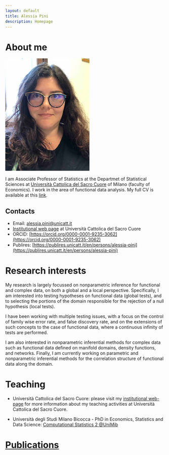 ```yaml
---
layout: default
title: Alessia Pini
description: Homepage
---
```


# About me

![Alessia](alessia.png)

I am Associate Professor of Statistics at the Departmet of Statistical Sciences at [Università Cattolica del Sacro Cuore](www.unicatt.it) of Milano (faculty of Economics).
I work in the area of functional data analysis. 
My full CV is available at this [link](EuroCV_AlessiaPini_EN.pdf).

## Contacts
- Email: [alessia.pini@unicatt.it](alessia.pini@unicatt.it)
- [Institutional web page](https://docenti.unicatt.it/ppd2/it/docenti/68825/alessia-pini/profilo) at Università Cattolica del Sacro Cuore
- ORCID: [https://orcid.org/0000-0001-9235-3062](https://orcid.org/0000-0001-9235-3062)
- Publires: [https://publires.unicatt.it/en/persons/alessia-pini](https://publires.unicatt.it/en/persons/alessia-pini)

# Research interests

My research is largely focussed on nonparametric inference for functional and complex data, on both a global and a local perspective. 
Specifically, I am interested into testing hypotheses on functional data (global tests), and to selecting the portions of the domain responsible for the rejection of a null hypothesis (local tests). 

I have been working with multiple testing issues, with a focus on the control of family wise error rate, and false discovery rate, and on the extensions of such concepts to the case of functional data, where a continuous infinity of tests are performed.

I am also interested in nonparametric inferential methods for complex data such as functional data defined on manifold domains, density functions, and networks. 
Finally, I am currently working on parametric and nonparametric inferential methods for the correlation structure of functional data along the domain. 



# Teaching 

- Università Cattolica del Sacro Cuore: please visit my [institutional web-page](https://docenti.unicatt.it/ppd2/it/docenti/68825/alessia-pini/profilo) for more information about my teaching activities at Università Cattolica del Sacro Cuore.

- Università degli Studi Milano Bicocca - PhD in Economics, Statistics and Data Science: [Computational Statistics 2 @UniMib](/courses/compstat2/compstat2.md) 

# [Publications](publications.md)

